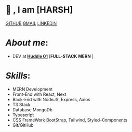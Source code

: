 # **👋  , I am** [HARSH] 

[GITHUB](https://github.com/harry-sketch)
[GMAIL](mailto:harshbisht90@gmail.com)
[LINKEDIN](https://www.linkedin.com/in/harsh-vardhan-bisht-9600b0209/)

#  *About me*:

-  DEV at **[Huddle 01](https://huddle01.com/)** [**FULL**-**STACK** **MERN** ]


#  *Skills*:
- MERN Development 
- Front-End with React, Next 
- Back-End with NodeJS, Express, Axios 
- T3 Stack
- Database MongoDb
- Typescript
- CSS FrameWork BootStrap, Tailwind, Styled-Components
- Git/GitHub 
